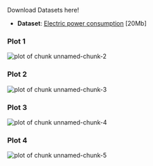Download Datasets here!
* <b>Dataset</b>: <a href="https://d396qusza40orc.cloudfront.net/exdata%2Fdata%2Fhousehold_power_consumption.zip">Electric power consumption</a> [20Mb]

### Plot 1
![plot of chunk unnamed-chunk-2](https://cloud.githubusercontent.com/assets/8188574/4967027/671ec956-67f3-11e4-8ecf-b3950c439efe.png) 
### Plot 2
![plot of chunk unnamed-chunk-3](https://cloud.githubusercontent.com/assets/8188574/4967030/82243254-67f3-11e4-9130-0e767ed69c37.png) 
### Plot 3
![plot of chunk unnamed-chunk-4](https://cloud.githubusercontent.com/assets/8188574/4967033/8e11db2a-67f3-11e4-9c40-a7f62897fd04.png) 
### Plot 4
![plot of chunk unnamed-chunk-5](https://cloud.githubusercontent.com/assets/8188574/4967035/a0401bb8-67f3-11e4-9354-88c98ab21aaa.png) 

